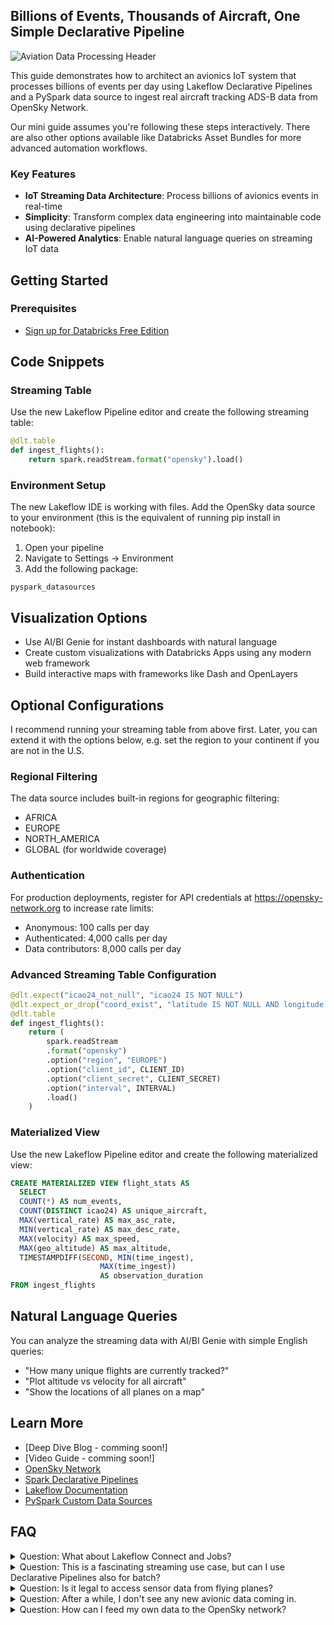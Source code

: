 ## Billions of Events, Thousands of Aircraft, One Simple Declarative Pipeline

![Aviation Data Processing Header](misc/header.gif)


This guide demonstrates how to architect an avionics IoT system that processes billions of events per day using Lakeflow Declarative Pipelines and a PySpark data source to ingest real aircraft tracking ADS-B data from OpenSky Network.

Our mini guide assumes you're following these steps interactively. There are also other options available like Databricks Asset Bundles for more advanced automation workflows.


### Key Features
- **IoT Streaming Data Architecture**: Process billions of avionics events in real-time
- **Simplicity**: Transform complex data engineering into maintainable code using declarative pipelines
- **AI-Powered Analytics**: Enable natural language queries on streaming IoT data

## Getting Started

### Prerequisites
- [Sign up for Databricks Free Edition](https://databricks.com/try-databricks)

## Code Snippets

### Streaming Table

Use the new Lakeflow Pipeline editor and create the following streaming table:



```python
@dlt.table
def ingest_flights():
    return spark.readStream.format("opensky").load()
```

### Environment Setup

The new Lakeflow IDE is working with files. Add the OpenSky data source to your environment (this is the equivalent of running pip install in notebook):

1. Open your pipeline
2. Navigate to Settings → Environment
3. Add the following package:
```
pyspark_datasources
```


## Visualization Options

- Use AI/BI Genie for instant dashboards with natural language
- Create custom visualizations with Databricks Apps using any modern web framework
- Build interactive maps with frameworks like Dash and OpenLayers

## Optional Configurations

I recommend running your streaming table from above first. Later, you can extend it with the options below, e.g. set the region to your continent if you are not in the U.S.

### Regional Filtering

The data source includes built-in regions for geographic filtering:
- AFRICA
- EUROPE
- NORTH_AMERICA
- GLOBAL (for worldwide coverage)

### Authentication

For production deployments, register for API credentials at https://opensky-network.org to increase rate limits:
- Anonymous: 100 calls per day
- Authenticated: 4,000 calls per day
- Data contributors: 8,000 calls per day

### Advanced Streaming Table Configuration

```python
@dlt.expect("icao24_not_null", "icao24 IS NOT NULL")
@dlt.expect_or_drop("coord_exist", "latitude IS NOT NULL AND longitude IS NOT NULL")
@dlt.table
def ingest_flights():
    return (
        spark.readStream
        .format("opensky")
        .option("region", "EUROPE")
        .option("client_id", CLIENT_ID)
        .option("client_secret", CLIENT_SECRET)
        .option("interval", INTERVAL)
        .load()
    )
```
### Materialized View

Use the new Lakeflow Pipeline editor and create the following materialized view:

```sql
CREATE MATERIALIZED VIEW flight_stats AS
  SELECT
  COUNT(*) AS num_events,
  COUNT(DISTINCT icao24) AS unique_aircraft,
  MAX(vertical_rate) AS max_asc_rate,
  MIN(vertical_rate) AS max_desc_rate,
  MAX(velocity) AS max_speed,
  MAX(geo_altitude) AS max_altitude,
  TIMESTAMPDIFF(SECOND, MIN(time_ingest),
                    MAX(time_ingest))
                    AS observation_duration
FROM ingest_flights
```

## Natural Language Queries

You can analyze the streaming data with AI/BI Genie with simple English queries:

- "How many unique flights are currently tracked?"
- "Plot altitude vs velocity for all aircraft"
- "Show the locations of all planes on a map"

## Learn More

- [Deep Dive Blog - comming soon!]
- [Video Guide - comming soon!]
- [OpenSky Network](https://opensky-network.org)
- [Spark Declarative Pipelines](https://www.databricks.com/blog/bringing-declarative-pipelines-apache-spark-open-source-project)
- [Lakeflow Documentation](https://docs.databricks.com/aws/en/dlt)
- [PySpark Custom Data Sources](https://docs.databricks.com/aws/en/pyspark/datasources)

## FAQ

<details>
<summary>Question: What about Lakeflow Connect and Jobs?</summary>

**Answer:**  
This tutorial is centered around Lakeflow Declarative Pipelines for data ingestion and transformation. In this example, the custom connector was provided for you. Lakeflow Connect can handle enterprise data ingestion from hundreds of source systems, such as databases, SaaS applications, and message queues, without writing custom connectors.

Lakeflow Jobs orchestrates complex workflows that combine multiple pipelines, machine learning models, and business processes across your entire data platform. In our example, Jobs could integrate the pipeline into the logistics workflow.
</details>

<details>
<summary>Question: This is a fascinating streaming use case, but can I use Declarative Pipelines also for batch?</summary>

**Answer:**  
Yes. The same code works for batch and streaming data. You can decide whether to run the pipeline continuously or trigger it, for example, every Friday afternoon at 3:30 PM. Data ingestion with streaming tables is always incremental, which means that batch data is only read once when it is new.
</details>

<details>
<summary>Question: Is it legal to access sensor data from flying planes?</summary>

**Answer:**  
Yes, it's legal to use the OpenSky Network API. They provide public access to their crowd-sourced aircraft data through their official REST API for private and academic usage. Please review their terms of use for any usage limitations or attribution requirements.
</details>

<details>
<summary>Question: After a while, I don't see any new avionic data coming in.</summary>

**Answer:**  
OpenSky Network operates on a fair use policy to keep its free service sustainable. Anonymous users face stricter rate limits that can cause data gaps during peak usage. Creating a free account significantly increases your request allowance. For even higher limits, you can contribute your own ADS-B receiver data to their network—contributors get priority access as a thank-you for helping expand coverage.
</details>

<details>
<summary>Question: How can I feed my own data to the OpenSky network?</summary>

**Answer:**  
The OpenSky Network website provides detailed setup guides and software to help you get your receiver operational and contribute to their global crowd-sourced aviation tracking system.
</details>
